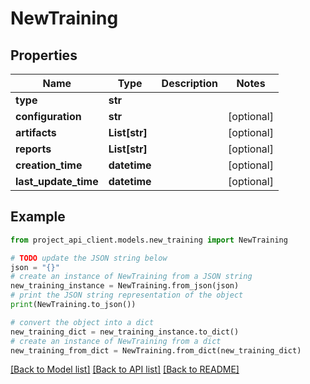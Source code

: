 # NewTraining


## Properties

Name | Type | Description | Notes
------------ | ------------- | ------------- | -------------
**type** | **str** |  | 
**configuration** | **str** |  | [optional] 
**artifacts** | **List[str]** |  | [optional] 
**reports** | **List[str]** |  | [optional] 
**creation_time** | **datetime** |  | [optional] 
**last_update_time** | **datetime** |  | [optional] 

## Example

```python
from project_api_client.models.new_training import NewTraining

# TODO update the JSON string below
json = "{}"
# create an instance of NewTraining from a JSON string
new_training_instance = NewTraining.from_json(json)
# print the JSON string representation of the object
print(NewTraining.to_json())

# convert the object into a dict
new_training_dict = new_training_instance.to_dict()
# create an instance of NewTraining from a dict
new_training_from_dict = NewTraining.from_dict(new_training_dict)
```
[[Back to Model list]](../README.md#documentation-for-models) [[Back to API list]](../README.md#documentation-for-api-endpoints) [[Back to README]](../README.md)



